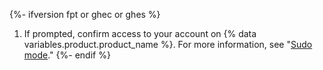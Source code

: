 {%- ifversion fpt or ghec or ghes %}
1. If prompted, confirm access to your account on {% data variables.product.product_name %}. For more information, see "[Sudo mode](/authentication/keeping-your-account-and-data-secure/sudo-mode)."
{%- endif %}
